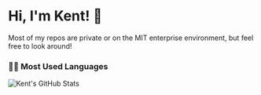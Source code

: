 # Hi, I'm Kent! 👋
Most of my repos are private or on the MIT enterprise environment, but feel free to look around! 

### 👨‍💻 Most Used Languages
<img alt="Kent's GitHub Stats" src="https://github-readme-stats-eta-gold.vercel.app/api/top-langs/?username=128912891289&layout=donut&langs_count=20&count_private=true&hide_border=true&show_icons=true&hide_title=true"/>
